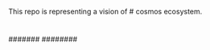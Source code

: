 This repo is representing a vision of # cosmos ecosystem.
#
##
###
####
#####
######
#######
########
